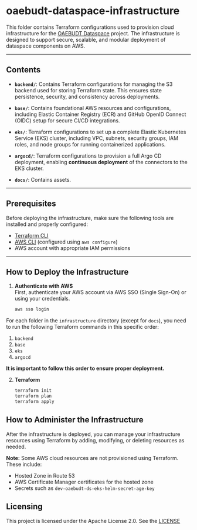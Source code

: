 # oaebudt-dataspace-infrastructure

This folder contains Terraform configurations used to provision cloud infrastructure for the [OAEBUDT Dataspace](https://github.com/OAEBUDT/oaebudt-dataspace) project. The infrastructure is designed to support secure, scalable, and modular deployment of dataspace components on AWS.

---

##  Contents

- **`backend/`**: Contains Terraform configurations for managing the S3 backend used for storing Terraform state. This ensures state persistence, security, and consistency across deployments.

- **`base/`**: Contains foundational AWS resources and configurations, including Elastic Container Registry (ECR) and GitHub OpenID Connect (OIDC) setup for secure CI/CD integrations.

- **`eks/`**: Terraform configurations to set up a complete Elastic Kubernetes Service (EKS) cluster, including VPC, subnets, security groups, IAM roles, and node groups for running containerized applications.

- **`argocd/`**: Terraform configurations to provision a full Argo CD deployment, enabling **continuous deployment** of the connectors to the EKS cluster.

- **`docs/`**: Contains assets. 

---

## Prerequisites

Before deploying the infrastructure, make sure the following tools are installed and properly configured:

- [Terraform CLI](https://developer.hashicorp.com/terraform/downloads)
- [AWS CLI](https://docs.aws.amazon.com/cli/latest/userguide/install-cliv2.html) (configured using `aws configure`)
- AWS account with appropriate IAM permissions
---

## How to Deploy the Infrastructure

1. **Authenticate with AWS**  
   First, authenticate your AWS account via AWS SSO (Single Sign-On) or using your credentials.

    ```bash
    aws sso login

For each folder in the `infrastructure` directory (except for `docs`), you need to run the following Terraform commands in this specific order:

1. `backend`
2. `base`
3. `eks`
4. `argocd`

**It is important to follow this order to ensure proper deployment.**

2. **Terraform**

    ```bash
    terraform init
    terraform plan
    terraform apply


## How to Administer the Infrastructure

After the infrastructure is deployed, you can manage your infrastructure resources using Terraform by adding, modifying, or deleting resources as needed.

**Note:** Some AWS cloud resources are not provisioned using Terraform. These include:
- Hosted Zone in Route 53
- AWS Certificate Manager certificates for the hosted zone
- Secrets such as `dev-oaebudt-ds-eks-helm-secret-age-key`
 

 ## Licensing

This project is licensed under the Apache License 2.0. See the [LICENSE](../LICENSE) 